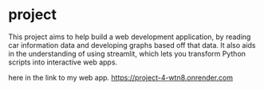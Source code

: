 # project

This project aims to help build a web development application, by reading car information data and developing graphs based off that data. It also aids in the understanding of using streamlit, which lets you transform Python scripts into interactive web apps. 

here in the link to my web app.
https://project-4-wtn8.onrender.com

